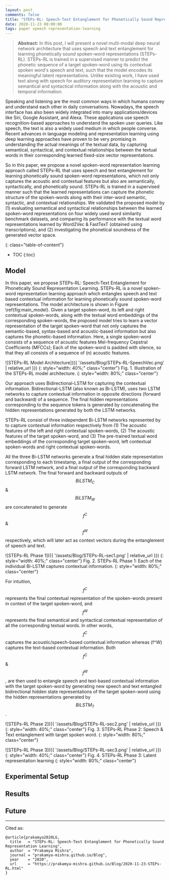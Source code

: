 ```yaml
---
layout: post
comments: false
title: "STEPs-RL: Speech-Text Entanglement for Phonetically Sound Representation Learning"
date: 2020-11-23 00:00:00
tags: paper speech representation-learning
---
```


> **Abstract:** In this post, I will present a novel multi-modal deep neural network architecture that uses speech and text entanglement for learning phonetically sound spoken-word representations (STEPs-RL). STEPs-RL is trained in a supervised manner to predict the phonetic sequence of a target spoken-word using its contextual spoken word's speech and text, such that the model encodes its meaningful latent representations. Unlike existing work, I have used text along with speech for auditory representation learning to capture semantical and syntactical information along with the acoustic and temporal information.


<!--more-->

Speaking and listening are the most common ways in which humans convey and understand each other in daily conversations. Nowadays, the speech interface has also been widely integrated into many applications/devices like Siri, Google Assistant, and Alexa. These applications use speech recognition-based approaches to understand the spoken user queries. Like speech, the text is also a widely used medium in which people converse. Recent advances in language modeling and representation learning using deep learning approaches have proven to be very promising in understanding the actual meanings of the textual data, by capturing semantical, syntactical, and contextual relationships between the textual words in their corresponding learned fixed-size vector representations.

So in this paper, we propose a novel spoken-word representation learning approach called STEPs-RL that uses speech and text entanglement for learning phonetically sound spoken-word representations, which not only captures the acoustic and contextual features but also are semantically, syntactically, and phonetically sound. STEPs-RL is trained in a supervised manner such that the learned representations can capture the phonetic structure of the spoken-words along with their inter-word semantic, syntactic, and contextual relationships. We validated the proposed model by (1) evaluating semantical and syntactical relationships between the learned spoken-word representations on four widely used word similarity benchmark datasets, and comparing its performance with the textual word representations learned by Word2Vec & FastTexT (obtained using transcriptions), and (2) investigating the phonetical soundness of the generated vector space.

{: class="table-of-content"}
* TOC
{:toc}

## Model
In this paper, we propose STEPs-RL: Speech-Text Entanglement for Phonetically Sound Representation Learning. STEPs-RL is a novel spoken-word representation learning approach which entangles speech and text based contextual information for learning phonetically sound spoken-word representations. The model architecture is shown in Figure \ref{fig:main_model}. Given a target spoken-word, its left and right contextual spoken-words, along with the textual word embeddings of the corresponding spoken-words, the proposed model tries to learn a vector representation of the target spoken-word that not only captures the semantic-based, syntax-based and acoustic-based information but also captures the phonetic-based information. Here, a single spoken-word consists of a sequence of acoustic features Mel-frequency Cepstral Coefficients (MFCCs); Each of the spoken-word is padded with silence, so that they all consists of a sequence of \(n\) acoustic features.

![STEPs-RL Model Architecture]({{ '/assets/Blog/STEPs-RL-SpeechVec.png' | relative_url }})
{: style="width: 40%;" class="center"}
Fig. 1. Illustration of the STEPs-RL model architecture.
{: style="width: 80%;" class="center"}

Our approach uses Bidirectional-LSTM for capturing the contextual information. Bidirectional-LSTM (also known as Bi-LSTM), uses two LSTM networks to capture contextual information in opposite directions (forward and backward) of a sequence. The final hidden representations corresponding to the sequence tokens is generated by concatenating the hidden representations generated by both the LSTM networks.

STEPs-RL consist of three independent Bi-LSTM networks represented by to capture contextual information respectively from (1) The acoustic features of the left and right contextual spoken-words, (2) The acoustic features of the target spoken-word, and (3) The pre-trained textual word embeddings of the corresponding target spoken-word, left contextual spoken-words and right contextual spoken-words.

All the three Bi-LSTM networks generate a final hidden state representation corresponding to each timestamp, a final output of the corresponding forward LSTM network, and a final output of the corresponding backward LSTM network. The final forward and backward outputs of $$BiLSTM_{C}$$ \& $$BiLSTM_{W}$$ are concatenated to generate $$f^C$$ & $$f^W$$ respectively, which will later act as context vectors during the entanglement of speech and text.

![STEPs-RL Phase 1]({{ '/assets/Blog/STEPs-RL-sec1.png' | relative_url }})
{: style="width: 40%;" class="center"}
Fig. 2. STEPs-RL Phase 1: Each of the individual Bi-LSTM captures contextual information.
{: style="width: 80%;" class="center"}

For intuition, $$f^C$$ represents the final contextual representation of the spoken-words present in context of the target spoken-word, and $$f^W$$ represents the final semantical and syntactical contextual representation of all the corresponding textual words. In other words, $$f^C$$ captures the acoustic/speech-based contextual information whereas \(f^W\) captures the text-based contextual information. Both $$f^C$$ & $$f^W$$, are then used to entangle speech and text-based contextual information with the target spoken-word by generating new speech and text entangled bidirectional hidden state representations of the target spoken-word using the hidden representations generated by $$BiLSTM_{T}$$.


![STEPs-RL Phase 2]({{ '/assets/Blog/STEPs-RL-sec2.png' | relative_url }})
{: style="width: 40%;" class="center"}
Fig. 3. STEPs-RL Phase 2: Speech \& Text entanglement with target spoken word.
{: style="width: 80%;" class="center"}

![STEPs-RL Phase 3]({{ '/assets/Blog/STEPs-RL-sec3.png' | relative_url }})
{: style="width: 40%;" class="center"}
Fig. 4. STEPs-RL Phase 3: Latent representation learning
{: style="width: 80%;" class="center"}

## Experimental Setup

## Results

## Future




---

Cited as:
```
@article{prakamya2020LG,
  title   = "STEPs-RL: Speech-Text Entanglement for Phonetically Sound Representation Learning",
  author  = "Prakamya Mishra",
  journal = "prakamya-mishra.github.io/Blog",
  year    = "2020",
  url     = "https://prakamya-mishra.github.io/Blog/2020-11-23-STEPs-RL.html"
}
```

